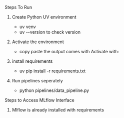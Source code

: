 
Steps To Run 
1. Create Python UV environment
    - uv venv
    - uv --version to check version

2. Activate the environment
    - copy paste the output comes with Activate with:

3. install requirements
    - uv pip install -r requirements.txt

4. Run pipelines seperately
    - python pipelines/data_pipeline.py


Steps to Access MLflow Interface

1. Mlflow is already installed with requirements

